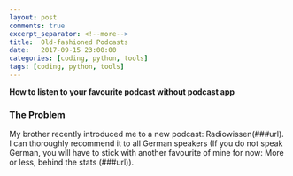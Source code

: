 ```yaml
---
layout: post
comments: true
excerpt_separator: <!--more-->
title:  Old-fashioned Podcasts
date:   2017-09-15 23:00:00
categories: [coding, python, tools]
tags: [coding, python, tools]
---
```

**How to listen to your favourite podcast without podcast app**
<!--more-->

### The Problem
My brother recently introduced me to a new podcast: Radiowissen(###url). I can thoroughly recommend it to all German speakers (If you do not speak German, you will have to stick with another favourite of mine for now: More or less, behind the stats (###url)).
 
